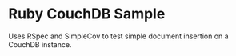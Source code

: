 Ruby CouchDB Sample
=====================


Uses RSpec and SimpleCov to test simple document insertion on a CouchDB instance.

